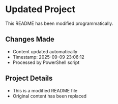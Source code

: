 ﻿# Updated Project

This README has been modified programmatically.

## Changes Made
- Content updated automatically
- Timestamp: 2025-09-09 23:06:12
- Processed by PowerShell script

## Project Details
- This is a modified README file
- Original content has been replaced

